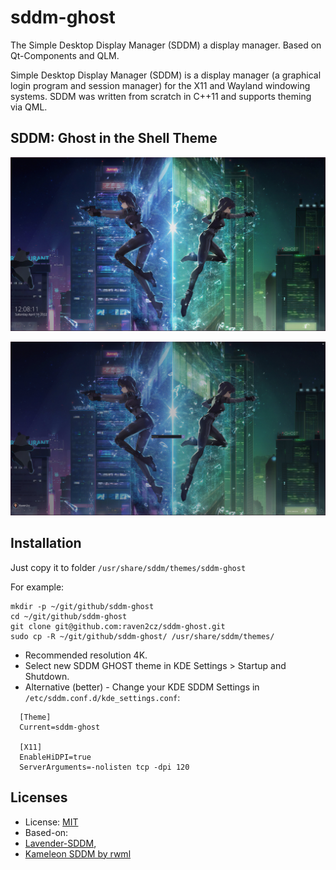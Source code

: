 # sddm-ghost
The Simple Desktop Display Manager (SDDM) a display manager. Based on Qt-Components and QLM.

Simple Desktop Display Manager (SDDM) is a display manager (a graphical login program and session manager) for the X11 and Wayland windowing systems. SDDM was written from scratch in C++11 and supports theming via QML.

## SDDM: Ghost in the Shell Theme

![SDDM Preview1](preview-2.jpg)

![SDDM Preview2](preview.jpg)

## Installation
Just copy it to folder `/usr/share/sddm/themes/sddm-ghost`

For example:
```
mkdir -p ~/git/github/sddm-ghost
cd ~/git/github/sddm-ghost
git clone git@github.com:raven2cz/sddm-ghost.git
sudo cp -R ~/git/github/sddm-ghost/ /usr/share/sddm/themes/
```
* Recommended resolution 4K.
* Select new SDDM GHOST theme in KDE Settings > Startup and Shutdown.
* Alternative (better) - Change your KDE SDDM Settings in `/etc/sddm.conf.d/kde_settings.conf`:
```
  [Theme]
  Current=sddm-ghost

  [X11]
  EnableHiDPI=true
  ServerArguments=-nolisten tcp -dpi 120
```

## Licenses
* License: [MIT](LICENSE)
* Based-on:
 * [Lavender-SDDM](https://www.gnome-look.org/p/1457355/),
 * [Kameleon SDDM by rwml](https://store.kde.org/p/1318060)
